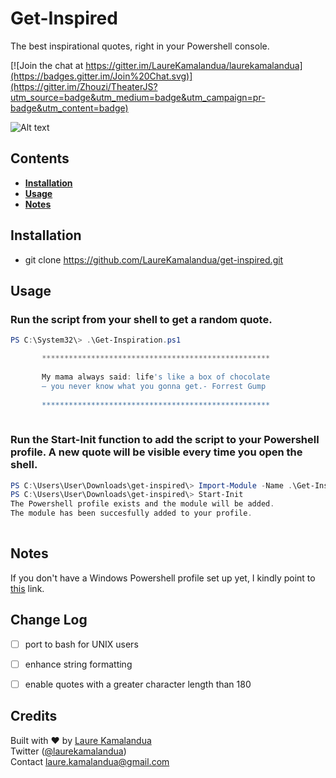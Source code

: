 # Get-Inspired
The best inspirational quotes, right in your Powershell console.

[![Join the chat at https://gitter.im/LaureKamalandua/laurekamalandua](https://badges.gitter.im/Join%20Chat.svg)](https://gitter.im/Zhouzi/TheaterJS?utm_source=badge&utm_medium=badge&utm_campaign=pr-badge&utm_content=badge)

![Alt text](/images/icon.png)


## Contents
- [**Installation**](##installation)
- [**Usage**](##usage)
- [**Notes**](##notes)

## Installation

* git clone https://github.com/LaureKamalandua/get-inspired.git

## Usage
### Run the script from your shell to get a random quote.
```powershell
PS C:\System32\> .\Get-Inspiration.ps1

       ***************************************************
       
       My mama always said: life's like a box of chocolate
       — you never know what you gonna get.- Forrest Gump
      
       ***************************************************
       
```
### Run the Start-Init function to add the script to your Powershell profile. A new quote will be visible every time you open the shell.
```powershell
PS C:\Users\User\Downloads\get-inspired\> Import-Module -Name .\Get-Inspiration.ps1 
PS C:\Users\User\Downloads\get-inspired\> Start-Init
The Powershell profile exists and the module will be added.
The module has been succesfully added to your profile.
       
```

## Notes
If you don't have a Windows Powershell profile set up yet, I kindly point to [this](http://www.howtogeek.com/126469/how-to-create-a-powershell-profile/) link.

## Change Log

* [ ] port to bash for UNIX users
* [ ] enhance string formatting
* [ ] enable quotes with a greater character length than 180 


## Credits

Built with ❤ by [Laure Kamalandua](http://laurekamalandua.com)<br>
Twitter ([@laurekamalandua](http://twitter.com/laurekamalandua))<br>
Contact [laure.kamalandua@gmail.com](mailto:laure.kamalandua@gmail.com)
